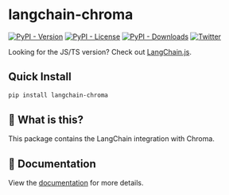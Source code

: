 # langchain-chroma

[![PyPI - Version](https://img.shields.io/pypi/v/langchain-chroma?label=%20)](https://pypi.org/project/langchain-chroma/#history)
[![PyPI - License](https://img.shields.io/pypi/l/langchain-chroma)](https://opensource.org/licenses/MIT)
[![PyPI - Downloads](https://img.shields.io/pepy/dt/langchain-chroma)](https://pypistats.org/packages/langchain-chroma)
[![Twitter](https://img.shields.io/twitter/url/https/twitter.com/langchainai.svg?style=social&label=Follow%20%40LangChainAI)](https://twitter.com/langchainai)

Looking for the JS/TS version? Check out [LangChain.js](https://github.com/langchain-ai/langchainjs).

## Quick Install

```bash
pip install langchain-chroma
```

## 🤔 What is this?

This package contains the LangChain integration with Chroma.

## 📖 Documentation

View the [documentation](https://docs.langchain.com/oss/python/integrations/providers/chroma) for more details.
